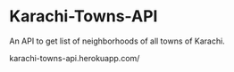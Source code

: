 # Karachi-Towns-API
An API to get list of neighborhoods of all towns of Karachi.

karachi-towns-api.herokuapp.com/
